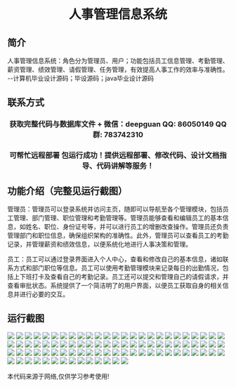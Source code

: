 <p><h1 align="center">人事管理信息系统</h1></p>

## 简介
人事管理信息系统：角色分为管理员、用户；功能包括员工信息管理、考勤管理、薪资管理、绩效管理、请假管理、任务管理，有效提高人事工作的效率与准确性。    --计算机毕业设计源码；毕设源码；java毕业设计源码


## 联系方式
<p><h3 align="center">获取完整代码与数据库文件 + 微信：deepguan QQ: 86050149 QQ群: 783742310</h3></p>
<p><h3 align="center">可帮忙远程部署 包运行成功！提供远程部署、修改代码、设计文档指导、代码讲解等服务！</h3></p>

## 功能介绍（完整见运行截图）
管理员：管理员可以登录系统并访问主页，随即可以导航至各个管理模块，包括员工管理、部门管理、职位管理和考勤管理等。管理员能够查看和编辑员工的基本信息，如姓名、职位、身份证号等，并可以进行员工的增删改查操作。管理员还负责管理部门和职位信息，确保组织架构的准确性。此外，管理员可以查看员工的考勤记录，并管理薪资和绩效信息，以便系统化地进行人事决策和管理。

员工：员工可以通过登录界面进入个人中心，查看和修改自己的基本信息，诸如联系方式和部门职位等信息。员工可以使用考勤管理模块来记录每日的出勤情况，包括上下班打卡及查看自己的考勤记录。员工还可以提交和管理自己的请假请求，并查看审批状态。系统提供了一个简洁明了的用户界面，以便员工获取自身的相关信息并进行必要的交互。


## 运行截图
![](https://bs-1329754181.cos.ap-shanghai.myqcloud.com/ssm/hrManagementSystem/img/001.jpg)
![](https://bs-1329754181.cos.ap-shanghai.myqcloud.com/ssm/hrManagementSystem/img/002.jpg)
![](https://bs-1329754181.cos.ap-shanghai.myqcloud.com/ssm/hrManagementSystem/img/003.jpg)
![](https://bs-1329754181.cos.ap-shanghai.myqcloud.com/ssm/hrManagementSystem/img/004.jpg)
![](https://bs-1329754181.cos.ap-shanghai.myqcloud.com/ssm/hrManagementSystem/img/005.jpg)
![](https://bs-1329754181.cos.ap-shanghai.myqcloud.com/ssm/hrManagementSystem/img/006.jpg)
![](https://bs-1329754181.cos.ap-shanghai.myqcloud.com/ssm/hrManagementSystem/img/007.jpg)
![](https://bs-1329754181.cos.ap-shanghai.myqcloud.com/ssm/hrManagementSystem/img/008.jpg)
![](https://bs-1329754181.cos.ap-shanghai.myqcloud.com/ssm/hrManagementSystem/img/009.jpg)
![](https://bs-1329754181.cos.ap-shanghai.myqcloud.com/ssm/hrManagementSystem/img/010.jpg)
![](https://bs-1329754181.cos.ap-shanghai.myqcloud.com/ssm/hrManagementSystem/img/011.jpg)
![](https://bs-1329754181.cos.ap-shanghai.myqcloud.com/ssm/hrManagementSystem/img/012.jpg)
![](https://bs-1329754181.cos.ap-shanghai.myqcloud.com/ssm/hrManagementSystem/img/013.jpg)
![](https://bs-1329754181.cos.ap-shanghai.myqcloud.com/ssm/hrManagementSystem/img/014.jpg)
![](https://bs-1329754181.cos.ap-shanghai.myqcloud.com/ssm/hrManagementSystem/img/015.jpg)
![](https://bs-1329754181.cos.ap-shanghai.myqcloud.com/ssm/hrManagementSystem/img/016.jpg)
![](https://bs-1329754181.cos.ap-shanghai.myqcloud.com/ssm/hrManagementSystem/img/017.jpg)
![](https://bs-1329754181.cos.ap-shanghai.myqcloud.com/ssm/hrManagementSystem/img/018.jpg)
![](https://bs-1329754181.cos.ap-shanghai.myqcloud.com/ssm/hrManagementSystem/img/019.jpg)
![](https://bs-1329754181.cos.ap-shanghai.myqcloud.com/ssm/hrManagementSystem/img/020.jpg)
![](https://bs-1329754181.cos.ap-shanghai.myqcloud.com/ssm/hrManagementSystem/img/021.jpg)
![](https://bs-1329754181.cos.ap-shanghai.myqcloud.com/ssm/hrManagementSystem/img/022.jpg)
![](https://bs-1329754181.cos.ap-shanghai.myqcloud.com/ssm/hrManagementSystem/img/023.jpg)
![](https://bs-1329754181.cos.ap-shanghai.myqcloud.com/ssm/hrManagementSystem/img/024.jpg)
![](https://bs-1329754181.cos.ap-shanghai.myqcloud.com/ssm/hrManagementSystem/img/025.jpg)
![](https://bs-1329754181.cos.ap-shanghai.myqcloud.com/ssm/hrManagementSystem/img/026.jpg)
![](https://bs-1329754181.cos.ap-shanghai.myqcloud.com/ssm/hrManagementSystem/img/027.jpg)
![](https://bs-1329754181.cos.ap-shanghai.myqcloud.com/ssm/hrManagementSystem/img/028.jpg)
![](https://bs-1329754181.cos.ap-shanghai.myqcloud.com/ssm/hrManagementSystem/img/029.jpg)
![](https://bs-1329754181.cos.ap-shanghai.myqcloud.com/ssm/hrManagementSystem/img/030.jpg)
![](https://bs-1329754181.cos.ap-shanghai.myqcloud.com/ssm/hrManagementSystem/img/031.jpg)
![](https://bs-1329754181.cos.ap-shanghai.myqcloud.com/ssm/hrManagementSystem/img/032.jpg)
![](https://bs-1329754181.cos.ap-shanghai.myqcloud.com/ssm/hrManagementSystem/img/033.jpg)
![](https://bs-1329754181.cos.ap-shanghai.myqcloud.com/ssm/hrManagementSystem/img/034.jpg)
![](https://bs-1329754181.cos.ap-shanghai.myqcloud.com/ssm/hrManagementSystem/img/035.jpg)
![](https://bs-1329754181.cos.ap-shanghai.myqcloud.com/ssm/hrManagementSystem/img/036.jpg)
![](https://bs-1329754181.cos.ap-shanghai.myqcloud.com/ssm/hrManagementSystem/img/037.jpg)
![](https://bs-1329754181.cos.ap-shanghai.myqcloud.com/ssm/hrManagementSystem/img/038.jpg)
![](https://bs-1329754181.cos.ap-shanghai.myqcloud.com/ssm/hrManagementSystem/img/039.jpg)
![](https://bs-1329754181.cos.ap-shanghai.myqcloud.com/ssm/hrManagementSystem/img/040.jpg)
![](https://bs-1329754181.cos.ap-shanghai.myqcloud.com/ssm/hrManagementSystem/img/041.jpg)
![](https://bs-1329754181.cos.ap-shanghai.myqcloud.com/ssm/hrManagementSystem/img/042.jpg)
![](https://bs-1329754181.cos.ap-shanghai.myqcloud.com/ssm/hrManagementSystem/img/043.jpg)
![](https://bs-1329754181.cos.ap-shanghai.myqcloud.com/ssm/hrManagementSystem/img/044.jpg)
![](https://bs-1329754181.cos.ap-shanghai.myqcloud.com/ssm/hrManagementSystem/img/045.jpg)
![](https://bs-1329754181.cos.ap-shanghai.myqcloud.com/ssm/hrManagementSystem/img/046.jpg)
![](https://bs-1329754181.cos.ap-shanghai.myqcloud.com/ssm/hrManagementSystem/img/047.jpg)
![](https://bs-1329754181.cos.ap-shanghai.myqcloud.com/ssm/hrManagementSystem/img/048.jpg)
![](https://bs-1329754181.cos.ap-shanghai.myqcloud.com/ssm/hrManagementSystem/img/049.jpg)
![](https://bs-1329754181.cos.ap-shanghai.myqcloud.com/ssm/hrManagementSystem/img/050.jpg)
![](https://bs-1329754181.cos.ap-shanghai.myqcloud.com/ssm/hrManagementSystem/img/051.jpg)
![](https://bs-1329754181.cos.ap-shanghai.myqcloud.com/ssm/hrManagementSystem/img/052.jpg)
![](https://bs-1329754181.cos.ap-shanghai.myqcloud.com/ssm/hrManagementSystem/img/053.jpg)
![](https://bs-1329754181.cos.ap-shanghai.myqcloud.com/ssm/hrManagementSystem/img/054.jpg)
![](https://bs-1329754181.cos.ap-shanghai.myqcloud.com/ssm/hrManagementSystem/img/055.jpg)
![](https://bs-1329754181.cos.ap-shanghai.myqcloud.com/ssm/hrManagementSystem/img/056.jpg)
![](https://bs-1329754181.cos.ap-shanghai.myqcloud.com/ssm/hrManagementSystem/img/057.jpg)
![](https://bs-1329754181.cos.ap-shanghai.myqcloud.com/ssm/hrManagementSystem/img/058.jpg)
![](https://bs-1329754181.cos.ap-shanghai.myqcloud.com/ssm/hrManagementSystem/img/059.jpg)
![](https://bs-1329754181.cos.ap-shanghai.myqcloud.com/ssm/hrManagementSystem/img/060.jpg)
![](https://bs-1329754181.cos.ap-shanghai.myqcloud.com/ssm/hrManagementSystem/img/061.jpg)
![](https://bs-1329754181.cos.ap-shanghai.myqcloud.com/ssm/hrManagementSystem/img/062.jpg)
![](https://bs-1329754181.cos.ap-shanghai.myqcloud.com/ssm/hrManagementSystem/img/063.jpg)
![](https://bs-1329754181.cos.ap-shanghai.myqcloud.com/ssm/hrManagementSystem/img/064.jpg)
![](https://bs-1329754181.cos.ap-shanghai.myqcloud.com/ssm/hrManagementSystem/img/065.jpg)
![](https://bs-1329754181.cos.ap-shanghai.myqcloud.com/ssm/hrManagementSystem/img/066.jpg)
![](https://bs-1329754181.cos.ap-shanghai.myqcloud.com/ssm/hrManagementSystem/img/067.jpg)
![](https://bs-1329754181.cos.ap-shanghai.myqcloud.com/ssm/hrManagementSystem/img/068.jpg)
![](https://bs-1329754181.cos.ap-shanghai.myqcloud.com/ssm/hrManagementSystem/img/069.jpg)
![](https://bs-1329754181.cos.ap-shanghai.myqcloud.com/ssm/hrManagementSystem/img/070.jpg)
![](https://bs-1329754181.cos.ap-shanghai.myqcloud.com/ssm/hrManagementSystem/img/071.jpg)
![](https://bs-1329754181.cos.ap-shanghai.myqcloud.com/ssm/hrManagementSystem/img/072.jpg)
![](https://bs-1329754181.cos.ap-shanghai.myqcloud.com/ssm/hrManagementSystem/img/073.jpg)
![](https://bs-1329754181.cos.ap-shanghai.myqcloud.com/ssm/hrManagementSystem/img/074.jpg)
![](https://bs-1329754181.cos.ap-shanghai.myqcloud.com/ssm/hrManagementSystem/img/075.jpg)
![](https://bs-1329754181.cos.ap-shanghai.myqcloud.com/ssm/hrManagementSystem/img/076.jpg)
![](https://bs-1329754181.cos.ap-shanghai.myqcloud.com/ssm/hrManagementSystem/img/077.jpg)
![](https://bs-1329754181.cos.ap-shanghai.myqcloud.com/ssm/hrManagementSystem/img/078.jpg)
![](https://bs-1329754181.cos.ap-shanghai.myqcloud.com/ssm/hrManagementSystem/img/079.jpg)
![](https://bs-1329754181.cos.ap-shanghai.myqcloud.com/ssm/hrManagementSystem/img/080.jpg)
![](https://bs-1329754181.cos.ap-shanghai.myqcloud.com/ssm/hrManagementSystem/img/081.jpg)
![](https://bs-1329754181.cos.ap-shanghai.myqcloud.com/ssm/hrManagementSystem/img/082.jpg)
![](https://bs-1329754181.cos.ap-shanghai.myqcloud.com/ssm/hrManagementSystem/img/083.jpg)
![](https://bs-1329754181.cos.ap-shanghai.myqcloud.com/ssm/hrManagementSystem/img/084.jpg)
![](https://bs-1329754181.cos.ap-shanghai.myqcloud.com/ssm/hrManagementSystem/img/085.jpg)
![](https://bs-1329754181.cos.ap-shanghai.myqcloud.com/ssm/hrManagementSystem/img/086.jpg)
![](https://bs-1329754181.cos.ap-shanghai.myqcloud.com/ssm/hrManagementSystem/img/087.jpg)
![](https://bs-1329754181.cos.ap-shanghai.myqcloud.com/ssm/hrManagementSystem/img/088.jpg)
![](https://bs-1329754181.cos.ap-shanghai.myqcloud.com/ssm/hrManagementSystem/img/089.jpg)

<p>本代码来源于网络,仅供学习参考使用!</p>
